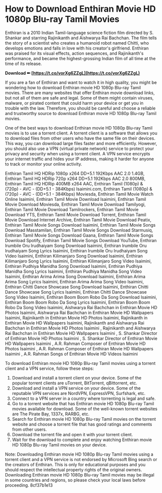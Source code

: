 # How to Download Enthiran Movie HD 1080p Blu-ray Tamil Movies
 
Enthiran is a 2010 Indian Tamil-language science fiction film directed by S. Shankar and starring Rajinikanth and Aishwarya Rai Bachchan. The film tells the story of a scientist who creates a humanoid robot named Chitti, who develops emotions and falls in love with his creator's girlfriend. Enthiran was praised for its visual effects, action sequences, and Rajinikanth's performance, and became the highest-grossing Indian film of all time at the time of its release.
 
**Download ✏ [https://t.co/vorXg6ZZgL](https://t.co/vorXg6ZZgL)**


 
If you are a fan of Enthiran and want to watch it in high quality, you might be wondering how to download Enthiran movie HD 1080p Blu-ray Tamil movies. There are many websites that offer Enthiran movie download links, but not all of them are safe and legal. Some of them might contain viruses, malware, or pirated content that could harm your device or get you in trouble with the law. Therefore, you should be careful and choose a reliable and trustworthy source to download Enthiran movie HD 1080p Blu-ray Tamil movies.
 
One of the best ways to download Enthiran movie HD 1080p Blu-ray Tamil movies is to use a torrent client. A torrent client is a software that allows you to download files from other users who have the same file on their devices. This way, you can download large files faster and more efficiently. However, you should also use a VPN (virtual private network) service to protect your privacy and security when using a torrent client. A VPN service encrypts your internet traffic and hides your IP address, making it harder for anyone to track or monitor your online activity.
 
Enthiran Tamil HQ HDRip 1080p x264 DD+5.1 192Kbps AAC 2.0 1.4GB,  Enthiran Tamil HQ HDRip 720p x264 DD+5.1 192Kbps AAC 2.0 800MB,  Enthiran Tamil HQ HDRip 400MB x264 AAC,  Enthiran Tamil (1080p) & (720p) - AVC - (DD+5.1 - 384Kbps) Isaimini.com,  Enthiran Tamil (1080p) & (720p) - AVC - (DD+5.1 - 384Kbps) Moviesda,  Enthiran Tamil Movie Watch Online Isaimini,  Enthiran Tamil Movie Download Isaimini,  Enthiran Tamil Movie Download Moviesda,  Enthiran Tamil Movie Download Tamilyogi,  Enthiran Tamil Movie Download Tamilrockers,  Enthiran Tamil Movie Download YTS,  Enthiran Tamil Movie Download Torrent,  Enthiran Tamil Movie Download Internet Archive,  Enthiran Tamil Movie Download Peatix,  Enthiran Tamil Movie Songs Download Isaimini,  Enthiran Tamil Movie Songs Download Masstamilan,  Enthiran Tamil Movie Songs Download Starmusiq,  Enthiran Tamil Movie Songs Download Gaana,  Enthiran Tamil Movie Songs Download Spotify,  Enthiran Tamil Movie Songs Download YouTube,  Enthiran Irumbile Oru Irudhaiyam Song Download Isaimini,  Enthiran Irumbile Oru Irudhaiyam Song Lyrics Isaimini,  Enthiran Irumbile Oru Irudhaiyam Song Video Isaimini,  Enthiran Kilimanjaro Song Download Isaimini,  Enthiran Kilimanjaro Song Lyrics Isaimini,  Enthiran Kilimanjaro Song Video Isaimini,  Enthiran Pudhiya Manidha Song Download Isaimini,  Enthiran Pudhiya Manidha Song Lyrics Isaimini,  Enthiran Pudhiya Manidha Song Video Isaimini,  Enthiran Arima Arima Song Download Isaimini,  Enthiran Arima Arima Song Lyrics Isaimini,  Enthiran Arima Arima Song Video Isaimini,  Enthiran Chitti Dance Showcase Song Download Isaimini,  Enthiran Chitti Dance Showcase Song Lyrics Isaimini,  Enthiran Chitti Dance Showcase Song Video Isaimini,  Enthiran Boom Boom Robo Da Song Download Isaimini,  Enthiran Boom Boom Robo Da Song Lyrics Isaimini,  Enthiran Boom Boom Robo Da Song Video Isaimini,  Aishwarya Rai Bachchan in Enthiran Movie HD Photos Isaimini,  Aishwarya Rai Bachchan in Enthiran Movie HD Wallpapers Isaimini,  Rajinikanth in Enthiran Movie HD Photos Isaimini,  Rajinikanth in Enthiran Movie HD Wallpapers Isaimini,  Rajinikanth and Aishwarya Rai Bachchan in Enthiran Movie HD Photos Isaimini ,  Rajinikanth and Aishwarya Rai Bachchan in Enthiran Movie HD Wallpapers Isaimini ,  S. Shankar Director of Enthiran Movie HD Photos Isaimini ,  S. Shankar Director of Enthiran Movie HD Wallpapers Isaimini ,  A.R. Rahman Composer of Enthiran Movie HD Photos Isaimini ,  A.R. Rahman Composer of Enthiran Movie HD Wallpapers Isaimini ,  A.R. Rahman Songs of Enthiran Movie HD Videos Isaimini
 
To download Enthiran movie HD 1080p Blu-ray Tamil movies using a torrent client and a VPN service, follow these steps:
 
1. Download and install a torrent client on your device. Some of the popular torrent clients are uTorrent, BitTorrent, qBittorrent, etc.
2. Download and install a VPN service on your device. Some of the reputable VPN services are NordVPN, ExpressVPN, Surfshark, etc.
3. Connect to a VPN server in a country where torrenting is legal and safe.
4. Go to a torrent website that has Enthiran movie HD 1080p Blu-ray Tamil movies available for download. Some of the well-known torrent websites are The Pirate Bay, 1337x, RARBG, etc.
5. Search for Enthiran movie HD 1080p Blu-ray Tamil movies on the torrent website and choose a torrent file that has good ratings and comments from other users.
6. Download the torrent file and open it with your torrent client.
7. Wait for the download to complete and enjoy watching Enthiran movie HD 1080p Blu-ray Tamil movies on your device.

Note: Downloading Enthiran movie HD 1080p Blu-ray Tamil movies using a torrent client and a VPN service is not endorsed by Microsoft Bing search or the creators of Enthiran. This is only for educational purposes and you should respect the intellectual property rights of the original owners. Downloading Enthiran movie HD 1080p Blu-ray Tamil movies may be illegal in some countries and regions, so please check your local laws before proceeding.
 8cf37b1e13
 
